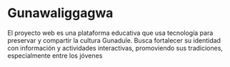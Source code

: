 # Gunawaliggagwa
El proyecto web es una plataforma educativa que usa tecnología para preservar y compartir la cultura Gunadule. Busca fortalecer su identidad con información y actividades interactivas, promoviendo sus tradiciones, especialmente entre los jóvenes
